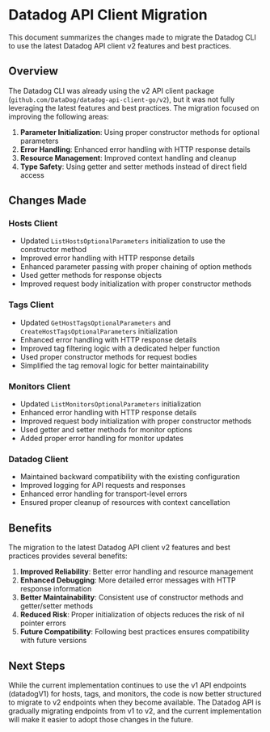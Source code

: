# Datadog API Client Migration

This document summarizes the changes made to migrate the Datadog CLI to use the latest Datadog API client v2 features and best practices.

## Overview

The Datadog CLI was already using the v2 API client package (`github.com/DataDog/datadog-api-client-go/v2`), but it was not fully leveraging the latest features and best practices. The migration focused on improving the following areas:

1. **Parameter Initialization**: Using proper constructor methods for optional parameters
2. **Error Handling**: Enhanced error handling with HTTP response details
3. **Resource Management**: Improved context handling and cleanup
4. **Type Safety**: Using getter and setter methods instead of direct field access

## Changes Made

### Hosts Client

- Updated `ListHostsOptionalParameters` initialization to use the constructor method
- Improved error handling with HTTP response details
- Enhanced parameter passing with proper chaining of option methods
- Used getter methods for response objects
- Improved request body initialization with proper constructor methods

### Tags Client

- Updated `GetHostTagsOptionalParameters` and `CreateHostTagsOptionalParameters` initialization
- Enhanced error handling with HTTP response details
- Improved tag filtering logic with a dedicated helper function
- Used proper constructor methods for request bodies
- Simplified the tag removal logic for better maintainability

### Monitors Client

- Updated `ListMonitorsOptionalParameters` initialization
- Enhanced error handling with HTTP response details
- Improved request body initialization with proper constructor methods
- Used getter and setter methods for monitor options
- Added proper error handling for monitor updates

### Datadog Client

- Maintained backward compatibility with the existing configuration
- Improved logging for API requests and responses
- Enhanced error handling for transport-level errors
- Ensured proper cleanup of resources with context cancellation

## Benefits

The migration to the latest Datadog API client v2 features and best practices provides several benefits:

1. **Improved Reliability**: Better error handling and resource management
2. **Enhanced Debugging**: More detailed error messages with HTTP response information
3. **Better Maintainability**: Consistent use of constructor methods and getter/setter methods
4. **Reduced Risk**: Proper initialization of objects reduces the risk of nil pointer errors
5. **Future Compatibility**: Following best practices ensures compatibility with future versions

## Next Steps

While the current implementation continues to use the v1 API endpoints (datadogV1) for hosts, tags, and monitors, the code is now better structured to migrate to v2 endpoints when they become available. The Datadog API is gradually migrating endpoints from v1 to v2, and the current implementation will make it easier to adopt those changes in the future. 